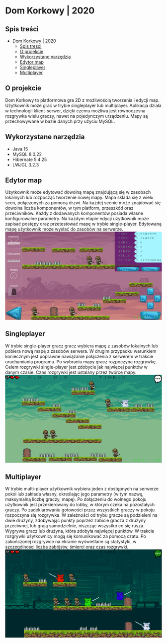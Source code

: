 # Dom Korkowy | 2020

## Spis treści
- [Dom Korkowy | 2020](#dom-korkowy--2020)
  - [Spis treści](#spis-treści)
  - [O projekcie](#o-projekcie)
  - [Wykorzystane narzędzia](#wykorzystane-narzędzia)
  - [Edytor map](#edytor-map)
  - [Singleplayer](#singleplayer)
  - [Multiplayer](#multiplayer)


## O projekcie
Dom Korkowy to platformowa gra 2D z możliwością tworzenia i edycji map. Użytkownik może grać w trybie singleplayer lub multiplayer. Aplikacja działa w technologii klient-serwer, dzięki czemu możliwa jest równoczesna rozgrywka wielu graczy, nawet na pojedynczym urządzeniu. Mapy są przechowywane w bazie danych przy użyciu MySQL.


## Wykorzystane narzędzia
* Java 15
* MySQL 8.0.22
* Hibernate 5.4.25
* LWJGL 3.2.3


## Edytor map
Użytkownik może edytować dowolną mapę znajdującą się w zasobach lokalnych lub rozpocząć tworzenie nowej mapy. Mapa składa się z wielu scen, połączonych za pomocą drzwi. Na każdej scenie może znajdować się dowolna liczba komponentów, w tym platform, przeszkód oraz przeciwników. Każdy z dodawanych komponentów posiada własne konfigurowalne parametry.
Na każdym etapie edycji użytkownik może zapisać postępy oraz przetestować mapę w trybie single-player. Edytowaną mapę użytkownik może wysłać do zasobów na serwerze.  
![Edytor map](img/editor.png "Edytor map")

## Singleplayer
W trybie single-player gracz gracz wybiera mapę z zasobów lokalnych lub pobiera nową mapę z zasobów serwera. W drugim przypadku warunkiem koniecznym jest poprawne nawiązanie połączenia z serwerem w trakcie uruchamiania programu. Po wybraniu mapy gracz rozpoczyna rozgrywkę. Celem rozgrywki single-player jest zdobycie jak najwięcej punktów w danym czasie. Czas rozgrywki jest ustalany przez twórcę mapy.  
![Rozgrywka w trybie singleplayer](img/single.png "Rozgrywka w trybie singleplayer")

## Multiplayer
W trybie multi-player użytkownik wybiera jeden z dostępnych na serwerze pokoi lub zakłada własny, określając jego parametry (w tym nazwę, maksymalną liczbę graczy, mapę). Po dołączeniu do wolnego pokoju użytkownik jest przekierowany do lobby, w którym czeka na pozostałych graczy. Po zadeklarowaniu gotowości przez wszystkich graczy w pokoju rozpoczyna się rozgrywka. W zależności od trybu gracze są podzieleni na dwie drużyny, zdobywając punkty poprzez zabicie gracza z drużyny przeciwnej, lub grają samodzielnie, niszcząc wszystko co się rusza. Wygrywa gracz lub drużyna, która zdobyła najwięcej punktów.
W trakcie rozgrywki użytkownicy mogą się komunikować za pomocą czatu.
Po zakończonej rozgrywce na ekranie wyświetlane są statystyki, w szczególności liczba zabójstw, śmierci oraz czas rozgrywki.  
![Lobbyw trybie multiplayer](img/multi.png "Lobbyw trybie multiplayer")
